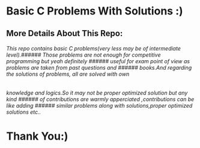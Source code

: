 # Basic C Problems With Solutions :)

## More Details About This Repo:
###### This repo contains basic C problems(very less may be of intermediate level).###### Those problems are not enough for competitive programming but yeah definitely ###### useful for exam point of view as problems are taken from past questions and ###### books.And regarding the solutions of problems, all are solved with own 
###### knowledge and logics.So it may not be proper optimized solution but any kind   ###### of contributions are warmly apperciated ,contributions can be like adding ###### similar problems along with solutions,proper optimized solutions etc..

# Thank You:)




